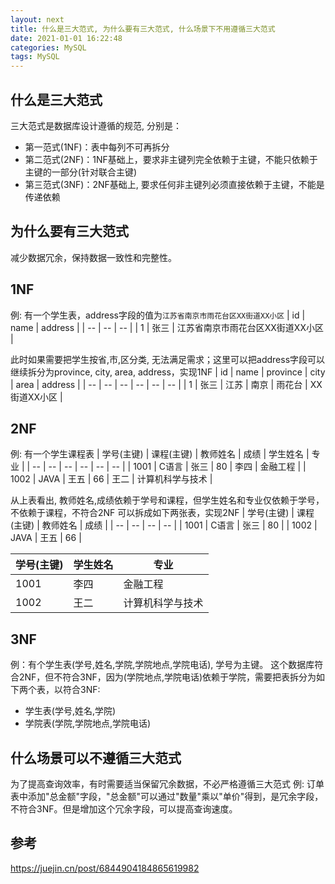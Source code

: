 ```yaml
---
layout: next
title: 什么是三大范式, 为什么要有三大范式, 什么场景下不用遵循三大范式
date: 2021-01-01 16:22:48
categories: MySQL
tags: MySQL
---
```


## 什么是三大范式
三大范式是数据库设计遵循的规范, 分别是：
* 第一范式(1NF)：表中每列不可再拆分
* 第二范式(2NF)：1NF基础上，要求非主键列完全依赖于主键，不能只依赖于主键的一部分(针对联合主键)
* 第三范式(3NF)：2NF基础上, 要求任何非主键列必须直接依赖于主键，不能是传递依赖

## 为什么要有三大范式
减少数据冗余，保持数据一致性和完整性。

## 1NF
例: 有一个学生表，address字段的值为`江苏省南京市雨花台区XX街道XX小区`
| id | name | address |
| -- | -- | -- |
| 1 | 张三 | 江苏省南京市雨花台区XX街道XX小区 |

此时如果需要把学生按省,市,区分类, 无法满足需求；这里可以把address字段可以继续拆分为province, city, area, address，实现1NF
| id | name | province | city | area | address |
| -- | -- | -- | -- | -- | -- |
| 1 | 张三 | 江苏 | 南京 | 雨花台 | XX街道XX小区 |

## 2NF
例: 有一个学生课程表
| 学号(主键) | 课程(主键) | 教师姓名 | 成绩 | 学生姓名 | 专业 |
| -- | -- | -- | -- | -- | -- |
| 1001 | C语言 | 张三 | 80 | 李四 | 金融工程 |
| 1002 | JAVA | 王五 | 66 | 王二 | 计算机科学与技术 |

从上表看出, 教师姓名,成绩依赖于学号和课程，但学生姓名和专业仅依赖于学号，不依赖于课程，不符合2NF
可以拆成如下两张表，实现2NF
| 学号(主键) | 课程(主键) | 教师姓名 | 成绩 |
| -- | -- | -- | -- |
| 1001 | C语言 | 张三 | 80 |
| 1002 | JAVA | 王五 | 66 |

| 学号(主键) | 学生姓名 | 专业 |
| -- | -- | -- |
| 1001 | 李四 | 金融工程 |
| 1002 | 王二 | 计算机科学与技术 |

## 3NF
例：有个学生表(学号,姓名,学院,学院地点,学院电话), 学号为主键。
这个数据库符合2NF，但不符合3NF，因为(学院地点,学院电话)依赖于学院，需要把表拆分为如下两个表，以符合3NF:
* 学生表(学号,姓名,学院)
* 学院表(学院,学院地点,学院电话)


## 什么场景可以不遵循三大范式
为了提高查询效率，有时需要适当保留冗余数据，不必严格遵循三大范式
例: 订单表中添加"总金额"字段，"总金额"可以通过"数量"乘以"单价"得到，是冗余字段，不符合3NF。但是增加这个冗余字段，可以提高查询速度。

## 参考
https://juejin.cn/post/6844904184865619982
